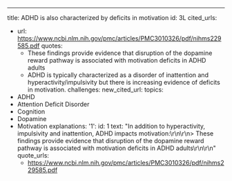 ---
title: ADHD is also characterized by deficits in motivation
id: 3L
cited_urls:
- url: https://www.ncbi.nlm.nih.gov/pmc/articles/PMC3010326/pdf/nihms229585.pdf
  quotes:
  - These findings provide evidence that disruption of the dopamine reward pathway
    is associated with motivation deficits in ADHD adults
  - ADHD is typically characterized as a disorder of inattention and hyperactivity/impulsivity
    but there is increasing evidence of deficits in motivation.
  challenges: 
new_cited_url: 
topics:
- ADHD
- Attention Deficit Disorder
- Cognition
- Dopamine
- Motivation
explanations:
  '1':
    id: 1
    text: "In addition to hyperactivity, impulsivity and inattention, ADHD impacts
      motivation:\r\n\r\n> These findings provide evidence that disruption of the
      dopamine reward pathway is associated with motivation deficits in ADHD adults\r\n\r\n"
    quote_urls:
    - https://www.ncbi.nlm.nih.gov/pmc/articles/PMC3010326/pdf/nihms229585.pdf
